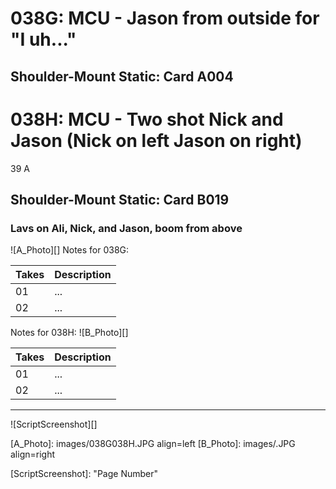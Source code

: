 # 038G: MCU - Jason from outside for "I uh..."
## Shoulder-Mount Static: Card A004

# 038H: MCU - Two shot Nick and Jason (Nick on left Jason on right)
39 A
## Shoulder-Mount Static: Card B019

### Lavs on Ali, Nick, and Jason, boom from above

![A_Photo][]
Notes for 038G: 

| Takes | Description |
|:---|:----|
| 01 | ... |
| 02 | ... |

Notes for 038H: 
![B_Photo][]

| Takes | Description |
|:---|:----|
| 01 | ... |
| 02 | ... |

----

![ScriptScreenshot][]


[A_Photo]:  images/038G038H.JPG align=left
[B_Photo]:  images/.JPG align=right

[ScriptScreenshot]: "Page Number"